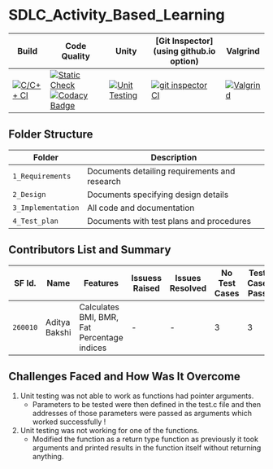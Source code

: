 # SDLC_Activity_Based_Learning
Build | Code Quality | Unity | [Git Inspector](using github.io option)|Valgrind|
|---------|--------------|-----------|------------------|----------------------|
[![C/C++ CI](https://github.com/AdityaBakshi5/Mini_Project_LTTS/actions/workflows/C-build.yml/badge.svg)](https://github.com/AdityaBakshi5/Mini_Project_LTTS/actions/workflows/C-build.yml)|[![Static Check](https://github.com/AdityaBakshi5/Mini_Project_LTTS/actions/workflows/cppcheck.yml/badge.svg)](https://github.com/AdityaBakshi5/Mini_Project_LTTS/actions/workflows/cppcheck.yml)  [![Codacy Badge](https://app.codacy.com/project/badge/Grade/21c5cae1b5844158b9eb3d4c80125c89)](https://app.codacy.com/gh/AdityaBakshi5/Mini_Project_LTTS/dashboard?branch=main=Badge_Grade) |[![Unit Testing](https://github.com/AdityaBakshi5/Mini_Project_LTTS/actions/workflows/Unity%20Testing1.yml/badge.svg)](https://github.com/AdityaBakshi5/Mini_Project_LTTS/actions/workflows/Unity%20Testing1.yml) | [![git inspector CI](https://github.com/AdityaBakshi5/Mini_Project_LTTS/actions/workflows/gitinspector.yml/badge.svg)](https://github.com/AdityaBakshi5/Mini_Project_LTTS/actions/workflows/gitinspector.yml)|[![Valgrind](https://github.com/AdityaBakshi5/Mini_Project_LTTS/actions/workflows/ValgrindTest.yml/badge.svg)](https://github.com/AdityaBakshi5/Mini_Project_LTTS/actions/workflows/ValgrindTest.yml)|

## Folder Structure
Folder             | Description
-------------------| -----------------------------------------
`1_Requirements`   | Documents detailing requirements and research
`2_Design`         | Documents specifying design details
`3_Implementation` | All code and documentation
`4_Test_plan`      | Documents with test plans and procedures

## Contributors List and Summary

SF Id. |  Name   |    Features    | Issuess Raised |Issues Resolved|No Test Cases|Test Case Pass
-------|---------|----------------|----------------|---------------|-------------|--------------
`260010` | Aditya Bakshi  | Calculates BMI, BMR, Fat Percentage indices   | -     | -   | 3   | 3  

## Challenges Faced and How Was It Overcome
1. Unit testing was not able to work as functions had pointer arguments.
   * Parameters to be tested were then defined in the test.c file and then addresses of those parameters were passed as arguments which worked successfully !  
2. Unit testing was not working for one of the functions. 
   * Modified the function as a return type function as previously it took arguments and printed results in the function itself without returning anything. 


